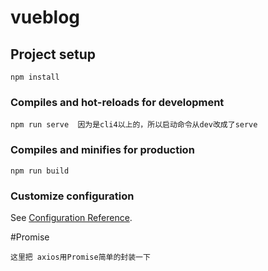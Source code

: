 # vueblog

## Project setup
```
npm install
```

### Compiles and hot-reloads for development
```
npm run serve  因为是cli4以上的，所以启动命令从dev改成了serve
```

### Compiles and minifies for production
```
npm run build
```

### Customize configuration
See [Configuration Reference](https://cli.vuejs.org/config/).

#Promise
```
这里把 axios用Promise简单的封装一下
```
